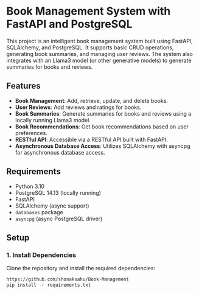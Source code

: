 # Book Management System with FastAPI and PostgreSQL

This project is an intelligent book management system built using FastAPI, SQLAlchemy, and PostgreSQL. It supports basic CRUD operations, generating book summaries, and managing user reviews. The system also integrates with an Llama3 model (or other generative models) to generate summaries for books and reviews.

## Features

- **Book Management**: Add, retrieve, update, and delete books.
- **User Reviews**: Add reviews and ratings for books.
- **Book Summaries**: Generate summaries for books and reviews using a locally running Llama3 model.
- **Book Recommendations**: Get book recommendations based on user preferences.
- **RESTful API**: Accessible via a RESTful API built with FastAPI.
- **Asynchronous Database Access**: Utilizes SQLAlchemy with asyncpg for asynchronous database access.

## Requirements

- Python 3.10
- PostgreSQL 14.13 (locally running)
- FastAPI
- SQLAlchemy (async support)
- `databases` package
- `asyncpg` (async PostgreSQL driver)

## Setup

### 1. Install Dependencies

Clone the repository and install the required dependencies:

```bash
https://github.com/shonaksahu/Book-Management
pip install -r requirements.txt
